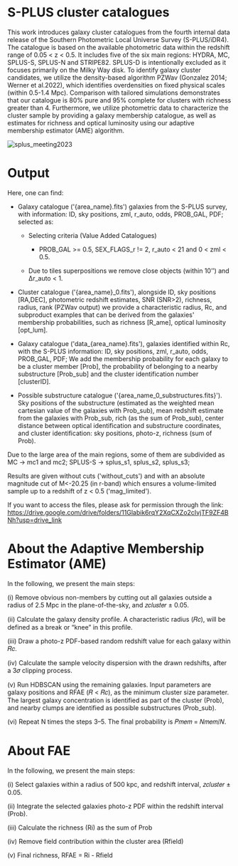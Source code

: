 # S-PLUS cluster catalogues

This work introduces galaxy cluster catalogues from the fourth internal data release of the Southern Photometric Local Universe Survey (S-PLUS/iDR4). The catalogue is based on the available photometric data within the redshift range of 0.05 < z < 0.5. It includes five of the six main regions: HYDRA, MC, SPLUS-S, SPLUS-N and STRIPE82. SPLUS-D is intentionally excluded as it focuses primarily on the Milky Way disk. To identify galaxy cluster candidates, we utilize the density-based algorithm PZWav (Gonzalez 2014; Werner et al.2022), which identifies overdensities on fixed physical scales (within 0.5-1.4 Mpc). Comparison with tailored simulations demonstrates that our catalogue is 80% pure and 95% complete for clusters with richness greater than 4. Furthermore, we utilize photometric data to characterize the cluster sample by providing a galaxy membership catalogue, as well as estimates for richness and optical luminosity using our adaptive membership estimator (AME) algorithm.

![splus_meeting2023](https://github.com/liadoubrawa/splus_cluster_catalogues/assets/79430629/a86e0b4b-3fe9-44f0-b240-f75b5ce40c24)


# Output

Here, one can find:
- Galaxy catalogue ('{area_name}.fits') galaxies from the S-PLUS survey, with information: ID, sky positions, zml, r_auto, odds, PROB_GAL, PDF; selected as:
  - Selecting criteria (Value Added Catalogues)
    - PROB_GAL >= 0.5, SEX_FLAGS_r != 2, r_auto < 21 and 0 < zml < 0.5.

  - Due to tiles superpositions we remove close objects (within 10’’)  and  Δr_auto < 1.

- Cluster catalogue ('{area_name}_0.fits'), alongside ID, sky positions [RA,DEC], photometric redshift estimates, SNR (SNR>2), richness, radius, rank (PZWav output) we provide a characteristic radius, Rc, and subproduct examples that can be derived from the galaxies' membership probabilities, such as richness [R_ame], optical luminosity [opt_lum].

- Galaxy catalogue ('data_{area_name}.fits'), galaxies identified within Rc, with the S-PLUS information: ID, sky positions, zml, r_auto, odds, PROB_GAL, PDF; We add the membership probability for each galaxy to be a cluster member [Prob], the probability of belonging to a nearby substructure [Prob_sub] and the cluster identification number [clusterID].

- Possible substructure catalogue ('{area_name_0_substructures.fits}'). Sky positions of the substructure (estimated as the weighted mean cartesian value of the galaxies with Prob_sub), mean redshift estimate from the galaxies with Prob_sub, rich (as the sum of Prob_sub), center distance between optical identification and substructure coordinates, and cluster identification: sky positions, photo-z, richness (sum of Prob).

Due to the large area of the main regions, some of them are subdivided as MC → mc1 and mc2; SPLUS-S → splus_s1, splus_s2, splus_s3;

Results are given without cuts ('without_cuts') and with an absolute magnitude cut of M<-20.25 (in r-band) which ensures a volume-limited sample up to a redshift of z < 0.5 ('mag_limited').

If you want to access the files, please ask for permission through the link:
https://drive.google.com/drive/folders/11Glabik6rqY2XqCXZo2cIvjTF9ZF4BNh?usp=drive_link

# About the Adaptive Membership Estimator (AME)

In the following, we present the main steps:

(i) Remove obvious non-members by cutting out all galaxies outside a radius of 2.5 Mpc in the plane-of-the-sky, and 𝑧𝑐𝑙𝑢𝑠𝑡𝑒𝑟 ± 0.05.

(ii) Calculate the galaxy density profile. A characteristic radius (𝑅𝑐), will be defined as a break or “knee” in this profile.

(iii) Draw a photo-z PDF-based random redshift value for each galaxy within 𝑅𝑐.

(iv) Calculate the sample velocity dispersion with the drawn redshifts, after a 3𝜎 clipping process.

(v) Run HDBSCAN using the remaining galaxies. Input parameters are galaxy positions and RFAE (𝑅 < 𝑅𝑐), as the minimum cluster size parameter. The largest galaxy concentration is identified as part of the cluster (Prob), and nearby clumps are identified as possible substructures (Prob_sub).

(vi) Repeat N times the steps 3–5. The final probability is 𝑃𝑚𝑒𝑚 = 𝑁𝑚𝑒𝑚/𝑁.


# About FAE

In the following, we present the main steps:

(i) Select galaxies within a radius of 500 kpc, and redshift interval, 𝑧𝑐𝑙𝑢𝑠𝑡𝑒𝑟 ± 0.05.

(ii) Integrate the selected galaxies photo-z PDF within the redshift interval (Prob).

(iii) Calculate the richness (Ri) as the sum of Prob

(iv) Remove field contribution within the cluster area (Rfield)

(v) Final richness, RFAE = Ri - Rfield



